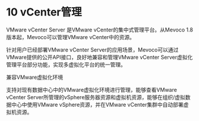 # 10 vCenter管理

VMware vCenter Server 是VMware vCenter的集中式管理平台。从Mevoco 1.8 版本起，Mevoco可以管理VMware vCenter中的资源。

针对用户已经部署VMware vCenter Server的应用场景，Mevoco可以通过VMware提供的公开API接口，良好地兼容和管理VMware vCenter Server虚拟化管理平台部分功能，实现多虚拟化平台的统一管理。

兼容VMware虚拟化环境

支持对现有数据中心中的VMware虚拟化环境进行管理，能够查看VMware vCenter Server所管理的vSphere服务器资源和虚拟机资源，能够在组织/虚拟数据中心中使用VMware vSphere资源，并在VMware vCenter集群中自动部署虚拟机资源。
